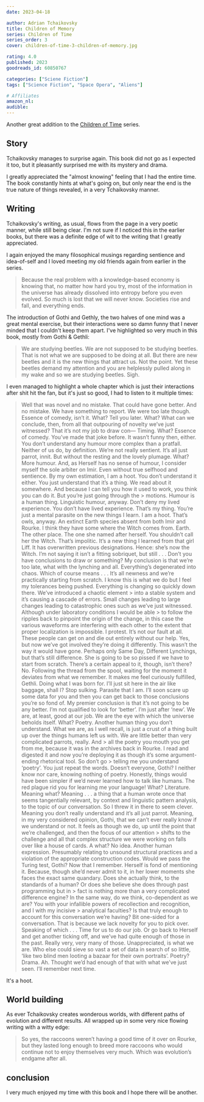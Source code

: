 ```yaml
---
date: 2023-04-18

author: Adrian Tchaikovsky
title: Children of Memory
series: Children of Time
series_order: 3
cover: children-of-time-3-children-of-memory.jpg

rating: 4.0
published: 2023
goodreads_id: 60850767

categories: ["Sciene Fiction"]
tags: ["Science Fiction", "Space Opera", "Aliens"]

# Affiliates
amazon_nl: 
audible: 
---
```


Another great addition to the [Children of Time](../series/children-of-time.md) series.

<!-- more -->

## Story

Tchaikovsky manages to surprise again. This book did not go as I expected it too, but it pleasantly surprised me with its mystery and drama.

I greatly appreciated the "almost knowing" feeling that I had the entire time. The book constantly hints at what's going on, but only near the end is the true nature of things revealed, in a very Tchaikovsky manner.

## Writing

Tchaikovsky's writing, as usual, flows from the page in a very poetic manner, while still being clear. I'm not sure if I noticed this in the earlier books, but there was a definite edge of wit to the writing that I greatly appreciated.

I again enjoyed the many filosophical musings regarding sentience and idea-of-self and I loved meeting my old friends again from earlier in the series.

> Because the real problem with a knowledge-based economy is knowing that, no matter how hard you try, most of the information in the universe has already dissolved into entropy before you even evolved. So much is lost that we will never know. Societies rise and fall, and everything ends.

The introduction of Gothi and Gethly, the two halves of one mind was a great mental exercise, but their interactions were so damn funny that I never minded that I couldn't keep them apart.
I've highlighted so very much in this book, mostly from Gothi & Gethli:

> We are studying beetles.
> We are not supposed to be studying beetles. That is not what we are supposed to be doing at all.
> But there are new beetles and it is the new things that attract us.
> Not the point.
> Yet these beetles demand my attention and you are helplessly pulled along in my wake and so we are studying beetles.
> Sigh.

I even managed to highlight a whole chapter which is just their interactions after shit hit the fan, but it's just so good, I had to listen to it multiple times:

> Well that was novel and no mistake.
> That could have gone better. And no mistake.
> We have something to report.
> We were too late though. Essence of comedy, isn’t it.
> What?
> Tell you later.
> What?
> What can we conclude, then, from all that outpouring of novelty we’ve just witnessed?
> That it’s not my job to draw con—
> Timing.
> What?
> Essence of comedy.
> You’ve made that joke before. It wasn’t funny then, either.
> You don’t understand any humour more complex than a pratfall.
> Neither of us do, by definition. We’re not really sentient. It’s all just parrot, innit.
> But without the resting and the lovely plumage.
> What?
> More humour. And, as Herself has no sense of humour, I consider myself the sole arbiter on Imir. Even without true selfhood and sentience. By my own estimation, I am a hoot.
> You don’t understand it either. You just understand that it’s a thing. We read about it somewhere. And because I can tell you how it used to work, you think you can do it. But you’re just going through the > motions. Humour is a human thing. Linguistic humour, anyway.
> Don’t deny my lived experience.
> You don’t have lived experience. That’s my thing. You’re just a mental parasite on the new things I learn.
> I am a hoot.
> That’s owls, anyway. An extinct Earth species absent from both Imir and Rourke. I think they have some where the Witch comes from.
> Earth.
> The other place. The one she named after herself.
> You shouldn’t call her the Witch. That’s impolitic.
> It’s a new thing I learned from that girl Liff. It has overwritten previous designations. Hence: she’s now the Witch.
> I’m not saying it isn’t a fitting sobriquet, but still . . .
> Don’t you have conclusions to draw or something?
> My conclusion is that we’re too late, what with the lynching and all. Everything’s degenerated into chaos. Which of course means . . .
> It’s all newness and we’re practically starting from scratch. I know this is what we do but I feel my tolerances being pushed. Everything is changing so quickly down there. We’ve introduced a chaotic element > into a stable system and it’s causing a cascade of errors. Small changes leading to large changes leading to catastrophic ones such as we’ve just witnessed. Although under laboratory conditions I would be able > to follow the ripples back to pinpoint the origin of the change, in this case the various waveforms are interfering with each other to the extent that proper localization is impossible.
> I protest. It’s not our fault at all. These people can get on and die out entirely without our help.
> Yes, but now we’ve got involved they’re doing it differently. This wasn’t the way it would have gone. Perhaps only Same Day, Different Lynchings, but that’s still difference.
> She is going to be so pissed if we have to start from scratch.
> There’s a certain appeal to it, though, isn’t there?
> No.
> Following the thread from the spool, waiting for the moment it deviates from what we remember. It makes me feel curiously fulfilled, Gethli. Doing what I was born for.
> I’ll just sit here in the air like baggage, shall I?
> Stop sulking.
> Parasite that I am.
> I’ll soon scare up some data for you and then you can get back to those conclusions you’re so fond of.
> My premier conclusion is that it’s not going to be any better.
> I’m not qualified to look for ‘better’. I’m just after ‘new’.
> We are, at least, good at our job.
> We are the eye with which the universe beholds itself.
> What?
> Poetry.
> Another human thing you don’t understand. What we are, as I well recall, is just a crust of a thing built up over the things humans left us with. We are little better than very complicated parrots, really. And > all the poetry you mouth you get from me, because it was in the archives back in Rourke. I read and digested it and now you’re deploying it as though it’s some argument-ending rhetorical tool. So don’t go > telling me you understand ‘poetry’. You just repeat the words.
> Doesn’t everyone, Gothi?
> I neither know nor care, knowing nothing of poetry. Honestly, things would have been simpler if we’d never learned how to talk like humans.
> The red plague rid you for learning me your language!
> What?
> Literature.
> Meaning what?
> Meaning . . . a thing that a human wrote once that seems tangentially relevant, by context and linguistic pattern analysis, to the topic of our conversation. So I threw it in there to seem clever.
> Meaning you don’t really understand and it’s all just parrot.
> Meaning, in my very considered opinion, Gothi, that we can’t ever really know if we understand or not. It feels as though we do, up until the point that we’re challenged, and then the focus of our attention > shifts to the challenge and all that complex structure we were working on falls over like a house of cards.
> A what?
> No idea. Another human expression. Presumably relating to unsound structural practices and a violation of the appropriate construction codes. Would we pass the Turing test, Gothi?
> Now that I remember. Herself is fond of mentioning it.
> Because, though she’d never admit to it, in her lower moments she faces the exact same quandary. Does she actually think, to the standards of a human? Or does she believe she does through past programming but in > fact is nothing more than a very complicated difference engine? In the same way, do we think, co-dependent as we are? You with your infallible powers of recollection and recognition, and I with my incisive > analytical faculties? Is that truly enough to account for this conversation we’re having?
> Bit one-sided for a conversation.
> That is because we lack novelty for you to pick over. Speaking of which . . .
> Time for us to do our job. Or go back to Herself and get another ticking off, and we’ve had quite enough of those in the past. Really very, very many of those.
> Unappreciated, is what we are. Who else could sieve so vast a set of data in search of so little, ‘like two blind men looting a bazaar for their own portraits’.
> Poetry?
> Drama.
> Ah. Thought we’d had enough of that with what we’ve just seen. I’ll remember next time.

It's a hoot.

## World building

As ever Tchaikovsky creates wonderous worlds, with different paths of evolution and different results. All wrapped up in some very nice flowing writing with a witty edge:

> So yes, the raccoons weren’t having a good time of it over on Rourke, but they lasted long enough to breed more raccoons who would continue not to enjoy themselves very much. Which was evolution’s endgame after all.

## conclusion

I very much enjoyed my time with this book and I hope there will be another.
